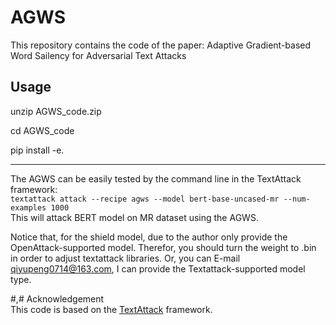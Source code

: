 # AGWS
This repository contains the code of the paper: Adaptive Gradient-based Word Sailency for Adversarial Text Attacks

## Usage  
unzip AGWS_code.zip

cd AGWS_code

pip install -e.
_____________________________________________________________________________________________________________________

The AGWS can be easily tested by the command line in the TextAttack framework:  
`textattack attack --recipe agws --model bert-base-uncased-mr --num-examples 1000`  
This will attack BERT model on MR dataset using the AGWS.  

Notice that, for the shield model, due to the author only provide the OpenAttack-supported model.
Therefor, you should turn the weight to .bin in order to adjust textattack libraries.
Or, you can E-mail qiyupeng0714@163.com, I can provide the Textattack-supported model type.

#,# Acknowledgement  
This code is based on the [TextAttack](https://github.com/QData/TextAttack) framework.
